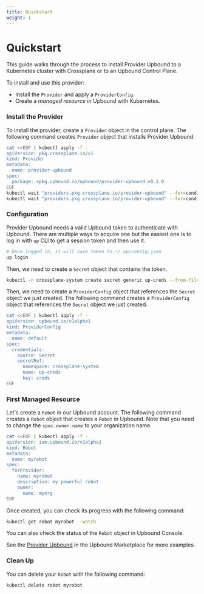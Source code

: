 ```yaml
---
title: Quickstart
weight: 1
---
```

# Quickstart

This guide walks through the process to install Provider Upbound to a Kubernetes
cluster with Crossplane or to an Upbound Control Plane. 

To install and use this provider:
* Install the `Provider` and apply a `ProviderConfig`.
* Create a *managed resource* in Upbound with Kubernetes.

### Install the Provider

To install the provider, create a `Provider` object in the control plane. The
following command creates `Provider` object that installs Provider Upbound.

```bash
cat <<EOF | kubectl apply -f -
apiVersion: pkg.crossplane.io/v1
kind: Provider
metadata:
  name: provider-upbound
spec:
  package: xpkg.upbound.io/upbound/provider-upbound:v0.1.0
EOF
kubectl wait "providers.pkg.crossplane.io/provider-upbound" --for=condition=Installed --timeout=180s
kubectl wait "providers.pkg.crossplane.io/provider-upbound" --for=condition=Healthy --timeout=180s
```

### Configuration

Provider Upbound needs a valid Upbound token to authenticate with Upbound. There
are multiple ways to acquire one but the easiest one is to log in with `up` CLI
to get a session token and then use it.

```bash
# Once logged in, it will save token to ~/.up/config.json
up login
```

Then, we need to create a `Secret` object that contains the token.
```bash
kubectl -n crossplane-system create secret generic up-creds --from-file=creds=$HOME/.up/config.json
```

Then, we need to create a `ProviderConfig` object that references the `Secret`
object we just created. The following command creates a `ProviderConfig` object
that references the `Secret` object we just created.

```bash
cat <<EOF | kubectl apply -f -
apiVersion: upbound.io/v1alpha1
kind: ProviderConfig
metadata:
  name: default
spec:
  credentials:
    source: Secret
    secretRef:
      namespace: crossplane-system
      name: up-creds
      key: creds
EOF
```

### First Managed Resource

Let's create a `Robot` in our Upbound account. The following command creates a
`Robot` object that creates a `Robot` in Upbound. Note that you need to change
the `spec.owner.name` to your organization name.

```bash
cat <<EOF | kubectl apply -f -
apiVersion: iam.upbound.io/v1alpha1
kind: Robot
metadata:
  name: myrobot
spec:
  forProvider:
    name: myrobot
    description: my powerful robot
    owner:
      name: myorg
EOF
```

Once created, you can check its progress with the following command:
```bash
kubectl get robot myrobot --watch
```

You can also check the status of the `Robot` object in Upbound Console.

See the [Provider Upbound](https://marketplace.upbound.io/providers/upbound/provider-upbound/latest/crds)
in the Upbound Marketplace for more examples.

### Clean Up

You can delete your `Robot` with the following command:
```bash
kubectl delete robot myrobot
```
